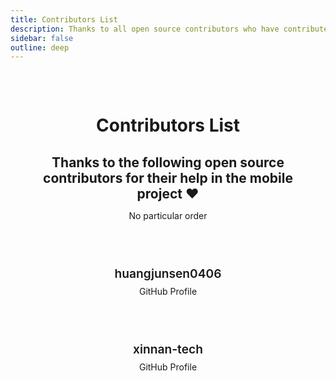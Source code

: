 ```yaml
---
title: Contributors List
description: Thanks to all open source contributors who have contributed to the project
sidebar: false
outline: deep
---
```


<div class="contributors-page">

# Contributors List

<div class="header-content">
  <h2>Thanks to the following open source contributors for their help in the mobile project ❤️</h2>
  <p>No particular order</p>
</div>

<div class="contributors-list">

  <div class="contributor-card">
    <div class="contributor-name">huangjunsen0406</div>
    <div class="contributor-link"><a href="https://github.com/huangjunsen0406" target="_blank">GitHub Profile</a></div>
  </div>
  
  <div class="contributor-card">
    <div class="contributor-name">xinnan-tech</div>
    <div class="contributor-link"><a href="https://github.com/xinnan-tech" target="_blank">GitHub Profile</a></div>
  </div>

</div>

</div>

<style>
.contributors-page {
  max-width: 900px;
  margin: 0 auto;
  padding: 2rem 1.5rem;
}

.contributors-page h1 {
  text-align: center;
  margin-bottom: 1rem;
}

.header-content {
  text-align: center;
  margin-bottom: 3rem;
}

.header-content h2 {
  color: var(--vp-c-brand);
  margin-bottom: 0.5rem;
}

.contributors-list {
  display: grid;
  grid-template-columns: repeat(auto-fill, minmax(250px, 1fr));
  gap: 1.5rem;
  margin-bottom: 3rem;
}

.contributor-card {
  border: 1px solid var(--vp-c-divider);
  border-radius: 8px;
  padding: 1.5rem;
  transition: all 0.3s ease;
  text-align: center;
}

.contributor-card:hover {
  transform: translateY(-5px);
  box-shadow: 0 5px 15px rgba(0, 0, 0, 0.1);
}

.contributor-name {
  font-size: 1.2rem;
  font-weight: 600;
  margin-bottom: 0.5rem;
}

.contributor-description {
  color: var(--vp-c-text-2);
  font-size: 0.9rem;
  margin-bottom: 0.75rem;
}

.contributor-link a {
  color: var(--vp-c-brand);
  text-decoration: none;
}

.contributor-link a:hover {
  text-decoration: underline;
}

@media (max-width: 768px) {
  .contributors-list {
    grid-template-columns: 1fr;
  }
}
</style>
